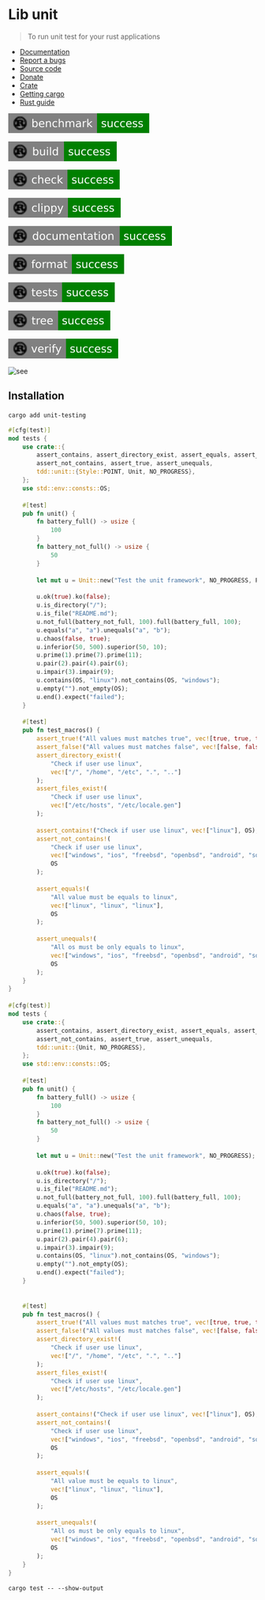 # Lib unit

> To run unit test for your rust applications

* [Documentation](https://docs.rs/unit-testing/)
* [Report a bugs](https://github.com/taishingi/zuu/issues)
* [Source code](https://github.com/taishingi/zuu/tree/master/src/unit-testing)
* [Donate](https://www.paypal.com/donate/?hosted_button_id=LTYH2BXQF57AA)
* [Crate](https://crates.io/crates/unit-testing)
* [Getting cargo](https://doc.rust-lang.org/cargo/getting-started/installation.html)
* [Rust guide](https://doc.rust-lang.org/cargo/guide/)

![bencmark](badges/benchmark.svg)

![build](badges/build.svg)

![check](badges/check.svg)

![clippy](badges/clippy.svg)

![documentation](badges/documentation.svg)

![format](badges/format.svg)

![tests](badges/tests.svg)

![tests](badges/tree.svg)

![tests](badges/verify.svg)

![see](https://raw.githubusercontent.com/taishingi/unit-testing/master/unit.gif)

## Installation

```shell
cargo add unit-testing
```

```rust
#[cfg(test)]
mod tests {
    use crate::{
        assert_contains, assert_directory_exist, assert_equals, assert_false, assert_files_exist,
        assert_not_contains, assert_true, assert_unequals,
        tdd::unit::{Style::POINT, Unit, NO_PROGRESS},
    };
    use std::env::consts::OS;

    #[test]
    pub fn unit() {
        fn battery_full() -> usize {
            100
        }
        fn battery_not_full() -> usize {
            50
        }

        let mut u = Unit::new("Test the unit framework", NO_PROGRESS, POINT);

        u.ok(true).ko(false);
        u.is_directory("/");
        u.is_file("README.md");
        u.not_full(battery_not_full, 100).full(battery_full, 100);
        u.equals("a", "a").unequals("a", "b");
        u.chaos(false, true);
        u.inferior(50, 500).superior(50, 10);
        u.prime(1).prime(7).prime(11);
        u.pair(2).pair(4).pair(6);
        u.impair(3).impair(9);
        u.contains(OS, "linux").not_contains(OS, "windows");
        u.empty("").not_empty(OS);
        u.end().expect("failed");
    }

    #[test]
    pub fn test_macros() {
        assert_true!("All values must matches true", vec![true, true, true]);
        assert_false!("All values must matches false", vec![false, false, false]);
        assert_directory_exist!(
            "Check if user use linux",
            vec!["/", "/home", "/etc", ".", ".."]
        );
        assert_files_exist!(
            "Check if user use linux",
            vec!["/etc/hosts", "/etc/locale.gen"]
        );

        assert_contains!("Check if user use linux", vec!["linux"], OS);
        assert_not_contains!(
            "Check if user use linux",
            vec!["windows", "ios", "freebsd", "openbsd", "android", "solaris", "netbsd", "macos"],
            OS
        );

        assert_equals!(
            "All value must be equals to linux",
            vec!["linux", "linux", "linux"],
            OS
        );

        assert_unequals!(
            "All os must be only equals to linux",
            vec!["windows", "ios", "freebsd", "openbsd", "android", "solaris", "netbsd", "macos"],
            OS
        );
    }
}

#[cfg(test)]
mod tests {
    use crate::{
        assert_contains, assert_directory_exist, assert_equals, assert_false, assert_files_exist,
        assert_not_contains, assert_true, assert_unequals,
        tdd::unit::{Unit, NO_PROGRESS},
    };
    use std::env::consts::OS;

    #[test]
    pub fn unit() {
        fn battery_full() -> usize {
            100
        }
        fn battery_not_full() -> usize {
            50
        }

        let mut u = Unit::new("Test the unit framework", NO_PROGRESS);

        u.ok(true).ko(false);
        u.is_directory("/");
        u.is_file("README.md");
        u.not_full(battery_not_full, 100).full(battery_full, 100);
        u.equals("a", "a").unequals("a", "b");
        u.chaos(false, true);
        u.inferior(50, 500).superior(50, 10);
        u.prime(1).prime(7).prime(11);
        u.pair(2).pair(4).pair(6);
        u.impair(3).impair(9);
        u.contains(OS, "linux").not_contains(OS, "windows");
        u.empty("").not_empty(OS);
        u.end().expect("failed");
    }


    #[test]
    pub fn test_macros() {
        assert_true!("All values must matches true", vec![true, true, true]);
        assert_false!("All values must matches false", vec![false, false, false]);
        assert_directory_exist!(
            "Check if user use linux",
            vec!["/", "/home", "/etc", ".", ".."]
        );
        assert_files_exist!(
            "Check if user use linux",
            vec!["/etc/hosts", "/etc/locale.gen"]
        );

        assert_contains!("Check if user use linux", vec!["linux"], OS);
        assert_not_contains!(
            "Check if user use linux",
            vec!["windows", "ios", "freebsd", "openbsd", "android", "solaris", "netbsd", "macos"],
            OS
        );

        assert_equals!(
            "All value must be equals to linux",
            vec!["linux", "linux", "linux"],
            OS
        );

        assert_unequals!(
            "All os must be only equals to linux",
            vec!["windows", "ios", "freebsd", "openbsd", "android", "solaris", "netbsd", "macos"],
            OS
        );
    }
}
```

```shell
cargo test -- --show-output
```
